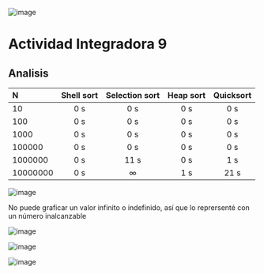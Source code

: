 ![image](https://user-images.githubusercontent.com/6539267/65068603-ce5dd880-d93d-11e9-9d11-0a0033b192d9.png)


# Actividad Integradora 9 

## Analisis

|N|Shell sort| Selection sort|Heap sort| Quicksort|
| :--- | :---: | :---: | :---: | :---: |
|10     | 0 s | 0 s | 0 s |  0 s|
|100     | 0 s | 0 s | 0 s | 0 s |
|1000    | 0 s | 0 s | 0 s | 0 s |
|100000  | 0 s | 0 s | 0 s | 0 s |
|1000000 | 0 s | 11 s | 0 s  | 1 s |
|10000000 | 0 s | ∞ | 1 s | 21 s |


![image](https://user-images.githubusercontent.com/6539267/65085982-f6146700-d964-11e9-8afc-d465623352e6.png)

No puede graficar un valor infinito o indefinido, así que lo reprersenté con un número inalcanzable

![image](https://user-images.githubusercontent.com/6539267/65085929-bf3e5100-d964-11e9-8815-f285468ddac3.png)


![image](https://user-images.githubusercontent.com/6539267/65085820-64a4f500-d964-11e9-873f-f20629bfddaf.png)


![image](https://user-images.githubusercontent.com/6539267/65085765-2576a400-d964-11e9-991e-542491a91b0e.png)
